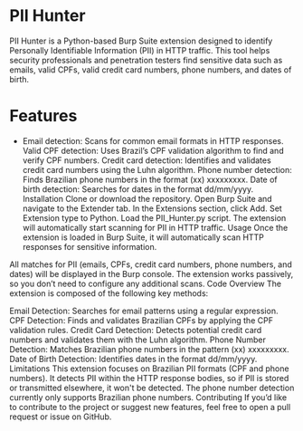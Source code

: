 # PII Hunter
PII Hunter is a Python-based Burp Suite extension designed to identify Personally Identifiable Information (PII) in HTTP traffic. This tool helps security professionals and penetration testers find sensitive data such as emails, valid CPFs, valid credit card numbers, phone numbers, and dates of birth.

# Features
* Email detection: Scans for common email formats in HTTP responses.
Valid CPF detection: Uses Brazil’s CPF validation algorithm to find and verify CPF numbers.
Credit card detection: Identifies and validates credit card numbers using the Luhn algorithm.
Phone number detection: Finds Brazilian phone numbers in the format (xx) xxxxxxxxx.
Date of birth detection: Searches for dates in the format dd/mm/yyyy.
Installation
Clone or download the repository.
Open Burp Suite and navigate to the Extender tab.
In the Extensions section, click Add.
Set Extension type to Python.
Load the PII_Hunter.py script.
The extension will automatically start scanning for PII in HTTP traffic.
Usage
Once the extension is loaded in Burp Suite, it will automatically scan HTTP responses for sensitive information.

All matches for PII (emails, CPFs, credit card numbers, phone numbers, and dates) will be displayed in the Burp console.
The extension works passively, so you don’t need to configure any additional scans.
Code Overview
The extension is composed of the following key methods:

Email Detection: Searches for email patterns using a regular expression.
CPF Detection: Finds and validates Brazilian CPFs by applying the CPF validation rules.
Credit Card Detection: Detects potential credit card numbers and validates them with the Luhn algorithm.
Phone Number Detection: Matches Brazilian phone numbers in the pattern (xx) xxxxxxxxx.
Date of Birth Detection: Identifies dates in the format dd/mm/yyyy.
Limitations
This extension focuses on Brazilian PII formats (CPF and phone numbers).
It detects PII within the HTTP response bodies, so if PII is stored or transmitted elsewhere, it won't be detected.
The phone number detection currently only supports Brazilian phone numbers.
Contributing
If you’d like to contribute to the project or suggest new features, feel free to open a pull request or issue on GitHub.
